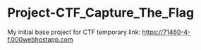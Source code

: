 # Project-CTF_Capture_The_Flag
My initial base project for CTF
temporary link: https://71460-4-f.000webhostapp.com
